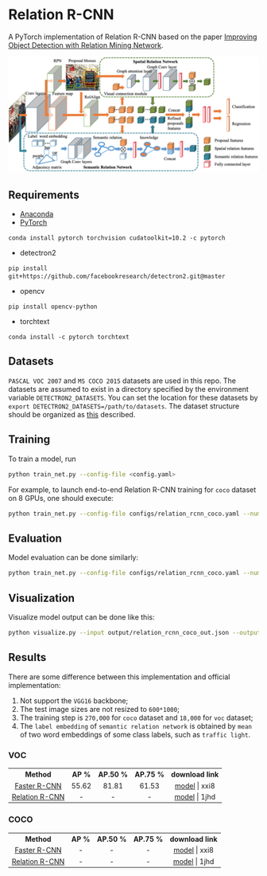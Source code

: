 # Relation R-CNN
A PyTorch implementation of Relation R-CNN based on the paper [Improving Object Detection with Relation Mining Network]().

![Network Architecture image from the paper](structure.png)

## Requirements
- [Anaconda](https://www.anaconda.com/download/)
- [PyTorch](https://pytorch.org)
```
conda install pytorch torchvision cudatoolkit=10.2 -c pytorch
```
- detectron2
```
pip install git+https://github.com/facebookresearch/detectron2.git@master
```
- opencv
```
pip install opencv-python
```
- torchtext
```
conda install -c pytorch torchtext
```

## Datasets
`PASCAL VOC 2007` and `MS COCO 2015` datasets are used in this repo. The datasets are assumed to exist in a directory 
specified by the environment variable `DETECTRON2_DATASETS`. You can set the location for these datasets by 
`export DETECTRON2_DATASETS=/path/to/datasets`. The dataset structure should be organized as 
[this](https://github.com/facebookresearch/detectron2/tree/master/datasets) described.

## Training
To train a model, run
```bash
python train_net.py --config-file <config.yaml>
```

For example, to launch end-to-end Relation R-CNN training for `coco` dataset on 8 GPUs, one should execute:
```bash
python train_net.py --config-file configs/relation_rcnn_coco.yaml --num-gpus 8
```

## Evaluation
Model evaluation can be done similarly:
```bash
python train_net.py --config-file configs/relation_rcnn_coco.yaml --num-gpus 8 --eval-only MODEL.WEIGHTS epochs/model.pth
```

## Visualization
Visualize model output can be done like this:
```bash
python visualize.py --input output/relation_rcnn_coco_out.json --output results --dataset coco_2014_minival
```

## Results
There are some difference between this implementation and official implementation:
1. Not support the `VGG16` backbone;
2. The test image sizes are not resized to `600*1000`;
3. The training step is `270,000` for `coco` dataset and `18,000` for `voc` dataset;
4. The `label embedding` of `semantic relation network` is obtained by `mean` of two word embeddings
 of some class labels, such as `traffic light`. 

### VOC
<table>
	<tbody>
		<th>Method</th>
		<th>AP %</th>
		<th>AP.50 %</th>
		<th>AP.75 %</th>
		<th>download link</th>
		<tr>
			<td align="center"><a href="configs/faster_rcnn_voc.yaml">Faster R-CNN</a></td>
			<td align="center">55.62</td>
			<td align="center">81.81</td>
			<td align="center">61.53</td>
			<td align="center"><a href="https://pan.baidu.com/s/1jP7zWezVPBZWx_9LjJCgWg">model</a>&nbsp;|&nbsp;xxi8</td>
		</tr>
		<tr>
			<td align="center"><a href="configs/relation_rcnn_voc.yaml">Relation R-CNN</a></td>
			<td align="center">-</td>
			<td align="center">-</td>
			<td align="center">-</td>
			<td align="center"><a href="https://pan.baidu.com/s/1BeGS7gckGAczd1euB55EFA">model</a>&nbsp;|&nbsp;1jhd</td>
		</tr>
	</tbody>
</table>

### COCO
<table>
	<tbody>
		<th>Method</th>
		<th>AP %</th>
		<th>AP.50 %</th>
		<th>AP.75 %</th>
		<th>download link</th>
		<tr>
			<td align="center"><a href="configs/faster_rcnn_coco.yaml">Faster R-CNN</a></td>
			<td align="center">-</td>
			<td align="center">-</td>
			<td align="center">-</td>
			<td align="center"><a href="https://pan.baidu.com/s/1jP7zWezVPBZWx_9LjJCgWg">model</a>&nbsp;|&nbsp;xxi8</td>
		</tr>
		<tr>
			<td align="center"><a href="configs/relation_rcnn_coco.yaml">Relation R-CNN</a></td>
			<td align="center">-</td>
			<td align="center">-</td>
			<td align="center">-</td>
			<td align="center"><a href="https://pan.baidu.com/s/1BeGS7gckGAczd1euB55EFA">model</a>&nbsp;|&nbsp;1jhd</td>
		</tr>
	</tbody>
</table>
